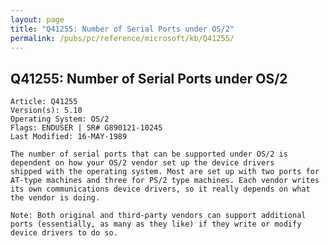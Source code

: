 ```yaml
---
layout: page
title: "Q41255: Number of Serial Ports under OS/2"
permalink: /pubs/pc/reference/microsoft/kb/Q41255/
---
```


## Q41255: Number of Serial Ports under OS/2

	Article: Q41255
	Version(s): 5.10
	Operating System: OS/2
	Flags: ENDUSER | SR# G890121-10245
	Last Modified: 16-MAY-1989
	
	The number of serial ports that can be supported under OS/2 is
	dependent on how your OS/2 vendor set up the device drivers
	shipped with the operating system. Most are set up with two ports for
	AT-type machines and three for PS/2 type machines. Each vendor writes
	its own communications device drivers, so it really depends on what
	the vendor is doing.
	
	Note: Both original and third-party vendors can support additional
	ports (essentially, as many as they like) if they write or modify
	device drivers to do so.
